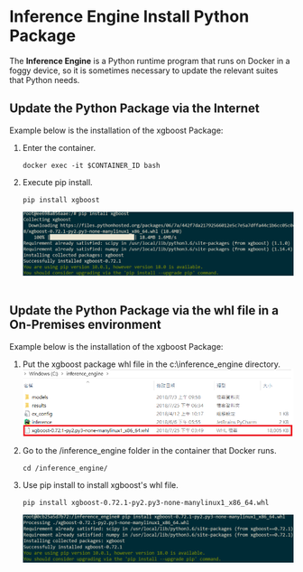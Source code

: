 # Inference Engine Install Python Package


The **Inference Engine** is a Python runtime program that runs on Docker in a foggy device, so it is sometimes necessary to update the relevant suites that Python needs.

## Update the Python Package via the Internet

Example below is the installation of the xgboost Package:

1. Enter the container.
   ```
   docker exec -it $CONTAINER_ID bash
   ```

2. Execute pip install.
   ```
   pip install xgboost
   ```
   ![image](../_static/images/inference_engine/pip_install_xgboost.png)
    

## Update the Python Package via the whl file in a On-Premises environment

Example below is the installation of the xgboost Package:

1. Put the xgboost package whl file in the c:\inference_engine directory.
![image](../_static/images/inference_engine/whl_path.png)

2. Go to the /inference_engine folder in the container that Docker runs.
   ```
   cd /inference_engine/
   ```
 
3. Use pip install to install xgboost's whl file.
   ```
   pip install xgboost-0.72.1-py2.py3-none-manylinux1_x86_64.whl
   ```
   ![image](../_static/images/inference_engine/pip_install_whl.png)
